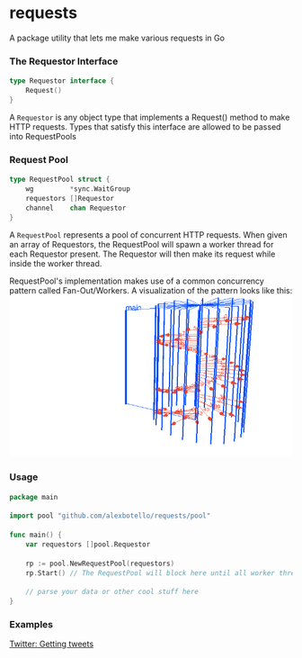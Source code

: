 # requests
A package utility that lets me make various requests in Go

### The Requestor Interface
```go
type Requestor interface {
    Request()
}
```
A `Requestor` is any object type that implements a Request() method to make HTTP requests.
Types that satisfy this interface are allowed to be passed into RequestPools


### Request Pool
```go
type RequestPool struct {
	wg         *sync.WaitGroup
	requestors []Requestor
	channel    chan Requestor
}

```
A `RequestPool` represents a pool of concurrent HTTP requests. When given an array of Requestors,
the RequestPool will spawn a worker thread for each Requestor present. The Requestor will then
make its request while inside the worker thread.

RequestPool's implementation makes use of a common concurrency pattern called Fan-Out/Workers.
A visualization of the pattern looks like this:
![](animation.gif)


### Usage
```go
package main

import pool "github.com/alexbotello/requests/pool"

func main() {
    var requestors []pool.Requestor

    rp := pool.NewRequestPool(requestors)
    rp.Start() // The RequestPool will block here until all worker threads complete

    // parse your data or other cool stuff here
}
```

### Examples
[Twitter: Getting tweets](_examples/twitter.go)
